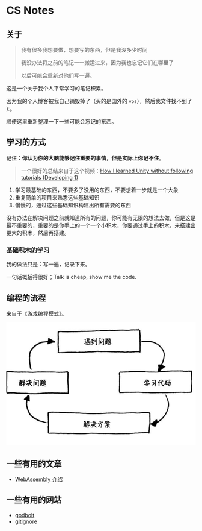 # CS Notes

## 关于

> 我有很多我想要做，想要写的东西，但是我没多少时间
>
> 我没办法将之前的笔记一一搬运过来，因为我也忘记它们在哪里了
>
> 以后可能会重新对他们写一遍。

这是一个关于我个人平常学习的笔记积累。

因为我的个人博客被我自己销毁掉了（买的是国外的 `vps`），然后我文件找不到了 ):。

顺便这里重新整理一下一些可能会忘记的东西。

## 学习的方式

记住：**你认为你的大脑能够记住重要的事情，但是实际上你记不住**。

> 一个很好的总结来自于这个视频：[How I learned Unity without following tutorials (Developing 1)](https://www.youtube.com/watch?v=vFjXKOXdgGo)

1. 学习最基础的东西，不要多了没用的东西，不要想着一步就是一个大象
2. 重复简单的项目来熟悉这些基础知识
3. 慢慢的，通过这些基础知识构建出所有需要的东西

没有办法在解决问题之前就知道所有的问题，你可能有无限的想法去做，但是这是最不重要的，重要的是你手上的一个一个小积木，你要通过手上的积木，来搭建出更大的积木，然后再搭建。

### 基础积木的学习

我的做法只是：写一遍，记录下来。

一句话概括得很好；Talk is cheap, show me the code.

## 编程的流程

来自于《游戏编程模式》。

![流程图](./Assets/Image/编程的流程图.png)

## 一些有用的文章

- [WebAssembly 介绍](https://www.smashingmagazine.com/2017/05/abridged-cartoon-introduction-webassembly/)

## 一些有用的网站

- [godbolt](https://godbolt.org/)
- [gitignore](https://github.com/github/gitignore)
